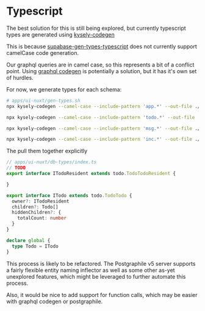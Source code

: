 # Typescript
The best solution for this is still being explored, but currently typescript types are generated using [kysely-codegen](https://github.com/RobinBlomberg/kysely-codegen)

This is because [supabase-gen-types-typescript](https://supabase.com/docs/reference/cli/supabase-gen-types-typescript) does not currently support camelCase code generation.

Our graphql queries are in camel case, so this represents a bit of a conflict point.  Using [graphql codegen](https://the-guild.dev/graphql/codegen) is potentially a solution, but it has it's own set of hurdles.

For now, we generate types for each schema:
``` bash
# apps/ui-nuxt/gen-types.sh
npx kysely-codegen --camel-case --include-pattern 'app.*' --out-file ./db-types/db.app.d.ts

npx kysely-codegen --camel-case --include-pattern 'todo.*' --out-file ./db-types/db.todo.d.ts

npx kysely-codegen --camel-case --include-pattern 'msg.*' --out-file ./db-types/db.msg.d.ts

npx kysely-codegen --camel-case --include-pattern 'inc.*' --out-file ./db-types/db.inc.d.ts
```
The pull them together explicitly
``` ts
// apps/ui-nuxt/db-types/index.ts
// TODO
export interface ITodoResident extends todo.TodoTodoResident {

}

export interface ITodo extends todo.TodoTodo {
  owner?: ITodoResident
  children?: Todo[]
  hiddenChildren?: {
    totalCount: number
  }
}

declare global {
  type Todo = ITodo
}
```
This process is likely to be refactored.  The Postgraphile v5 server supports a fairly flexible entity naming inflector as well as some other as-yet unexplored features, which might be leveraged to further automate this process.

Also, it would be nice to add support for function calls, which may be easier with graphql codegen or postgraphile.